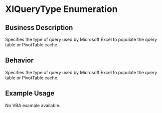 # XlQueryType Enumeration

## Business Description
Specifies the type of query used by Microsoft Excel to populate the query table or PivotTable cache.

## Behavior
Specifies the type of query used by Microsoft Excel to populate the query table or PivotTable cache.

## Example Usage
No VBA example available.